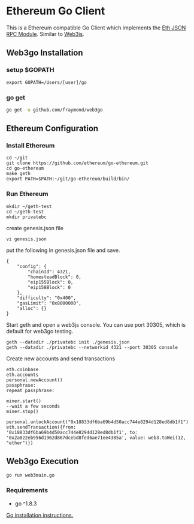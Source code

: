 # Ethereum Go Client

This is a Ethereum compatible Go Client
which implements the 
[Eth JSON RPC Module](https://github.com/ethereum/wiki/wiki/JSON-RPC). Similar to [Web3js](https://github.com/ethereum/web3.js/).


## Web3go Installation

### setup $GOPATH

```
export GOPATH=/Users/[user]/go
```

### go get

```bash
go get -u github.com/fraymond/web3go
```

## Ethereum Configuration

### Install Ethereum
```
cd ~/git
git clone https://github.com/ethereum/go-ethereum.git
cd go-ethereum
make geth
export PATH=$PATH:~/git/go-ethereum/build/bin/
```

### Run Ethereum

```
mkdir ~/geth-test
cd ~/geth-test
mkdir privatebc
```
create genesis.json file

```
vi genesis.json
```
put the following in genesis.json file and save.
```
{
    "config": {  
        "chainId": 4321, 
        "homesteadBlock": 0,
        "eip155Block": 0,
        "eip158Block": 0
    },
    "difficulty": "0x400",
    "gasLimit": "0x8000000",
    "alloc": {}
}
```
Start geth and open a web3js console. You can use port 30305, which is default for web3go testing.

```
geth --datadir ./privatebc init ./genesis.json
geth --datadir ./privatebc --networkid 4321 --port 30305 console
```

Create new accounts and send transactions

```
eth.coinbase
eth.accounts
personal.newAccount()
passphrase:
repeat passphrase:

miner.start()
--wait a few seconds
miner.stop()

personal.unlockAccount("0x18833df6ba69b4d50acc744e8294d128ed8db1f1")
eth.sendTransaction({from: '0x18833df6ba69b4d50acc744e8294d128ed8db1f1', to: '0x2a022eb956d1962d867dcebd8fed6ae71ee4385a', value: web3.toWei(12, "ether")}) 
```

## Web3go Execution
```bash
go run web3main.go
```

### Requirements

* go ^1.8.3

[Go installation instructions.](https://golang.org/doc/install)
